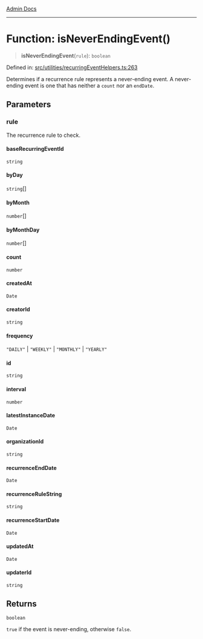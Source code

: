 [Admin Docs](/)

***

# Function: isNeverEndingEvent()

> **isNeverEndingEvent**(`rule`): `boolean`

Defined in: [src/utilities/recurringEventHelpers.ts:263](https://github.com/gautam-divyanshu/talawa-api/blob/84910820371ade6fdca33545b3a0fc1e929731b2/src/utilities/recurringEventHelpers.ts#L263)

Determines if a recurrence rule represents a never-ending event.
A never-ending event is one that has neither a `count` nor an `endDate`.

## Parameters

### rule

The recurrence rule to check.

#### baseRecurringEventId

`string`

#### byDay

`string`[]

#### byMonth

`number`[]

#### byMonthDay

`number`[]

#### count

`number`

#### createdAt

`Date`

#### creatorId

`string`

#### frequency

`"DAILY"` \| `"WEEKLY"` \| `"MONTHLY"` \| `"YEARLY"`

#### id

`string`

#### interval

`number`

#### latestInstanceDate

`Date`

#### organizationId

`string`

#### recurrenceEndDate

`Date`

#### recurrenceRuleString

`string`

#### recurrenceStartDate

`Date`

#### updatedAt

`Date`

#### updaterId

`string`

## Returns

`boolean`

`true` if the event is never-ending, otherwise `false`.
